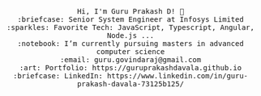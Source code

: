 <!--
**GuruPrakashDavala/GuruPrakashDavala** is a ✨ _special_ ✨ repository because its `README.md` (this file) appears on your GitHub profile.

Here are some ideas to get you started:

- 🔭 I’m currently working on ...
- 🌱 I’m currently learning ...
- 👯 I’m looking to collaborate on ...
- 🤔 I’m looking for help with ...
- 💬 Ask me about ...
- 📫 How to reach me: ...
- 😄 Pronouns: ...
- ⚡ Fun fact: ...
-->

 <!-- <img src=""/> 
 <hr></hr> -->
<p align="center">
  <samp>
    Hi, I'm Guru Prakash D! 👋 <br>
    :briefcase: Senior System Engineer at Infosys Limited  <br>
    :sparkles: Favorite Tech: JavaScript, Typescript, Angular, Node.js ... <br>
    :notebook: I’m currently pursuing masters in advanced computer science  <br>
    :email:	guru.govindaraj@gmail.com <br>
    :art: Portfolio: https://guruprakashdavala.github.io <br>
    :briefcase: LinkedIn: https://www.linkedin.com/in/guru-prakash-davala-73125b125/ <br>
  </samp>
</p>
